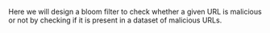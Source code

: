 Here we will design a bloom filter to check whether a given URL is malicious or not by checking if it is present in a dataset of malicious URLs. 
